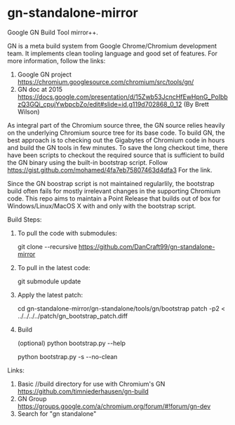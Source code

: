# gn-standalone-mirror
Google GN Build Tool mirror++.

GN is a meta build system from Google Chrome/Chromium development team. It implements clean tooling language and good set of features. For more information, follow the links:
1) Google GN project https://chromium.googlesource.com/chromium/src/tools/gn/
2) GN doc at 2015 https://docs.google.com/presentation/d/15Zwb53JcncHfEwHpnG_PoIbbzQ3GQi_cpujYwbpcbZo/edit#slide=id.g119d702868_0_12 (By Brett Wilson)

As integral part of the Chromium source three, the GN source relies heavily on the underlying Chromium source tree for its base code. To build GN, the best approach is to checking out the Gigabytes of Chromium code in hours and build the GN tools in few minutes. To save the long checkout time, there have been scripts to checkout the required source that is sufficient to build the GN binary using the built-in bootstrap script. Follow https://gist.github.com/mohamed/4fa7eb75807463d4dfa3 For the link. 

Since the GN boostrap script is not maintained regularlily, the bootstrap build often fails for mostly irrelevant changes in the supporting Chromium code. This repo aims to maintain a Point Release that builds out of box for Windows/Linux/MacOS X with and only with the bootstrap script.

Build Steps:
1) To pull the code with submodules:

    git clone --recursive https://github.com/DanCraft99/gn-standalone-mirror

2) To pull in the latest code:

    git submodule update

3) Apply the latest patch:

    cd gn-standalone-mirror/gn-standalone/tools/gn/bootstrap
    patch -p2 < ../../../../patch/gn_bootstrap_patch.diff

4) Build

    (optional) python bootstrap.py --help
    
    python bootstrap.py -s --no-clean

Links:
1) Basic //build directory for use with Chromium's GN https://github.com/timniederhausen/gn-build
2) GN Group https://groups.google.com/a/chromium.org/forum/#!forum/gn-dev
3) Search for "gn standalone"
